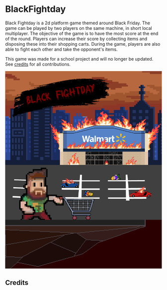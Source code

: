 # BlackFightday
Black Fightday is a 2d platform game themed around Black Friday. The game can be played by two players on the same machine, in short local multiplayer. The objective of the game is to have the most score at the end of the round. Players can increase their score by collecting items and disposing these into their shopping carts. During the game, players are also able to fight each other and take the opponent's items.

This game was made for a school project and will no longer be updated. See [credits](#credits) for all contributions.

![](https://github.com/Bloedarend/BlackFightday/blob/master/media/images/black-fightday-poster.png?raw=true)

## <a name="credits"></a>Credits
